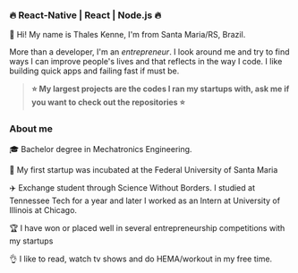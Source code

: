 ### :fire: React-Native | React | Node.js :fire:

:dizzy: Hi! My name is Thales Kenne, I'm from Santa Maria/RS, Brazil.

More than a developer, I'm an _entrepreneur_. I look around me and try to find ways I can improve people's lives and that reflects in the way I code. I like building quick apps and failing fast if must be.

> **:star: My largest projects are the codes I ran my startups with, ask me if you want to check out the repositories :star:**

### About me

:mortar_board: Bachelor degree in Mechatronics Engineering. </br>

:rocket: My first startup was incubated at the Federal University of Santa Maria

:airplane: Exchange student through Science Without Borders. I studied at Tennessee Tech for a year and later I worked as an Intern at University of Illinois at Chicago. </br>

:trophy: I have won or placed well in several entrepreneurship competitions with my startups

:ok_hand: I like to read, watch tv shows and do HEMA/workout in my free time.
